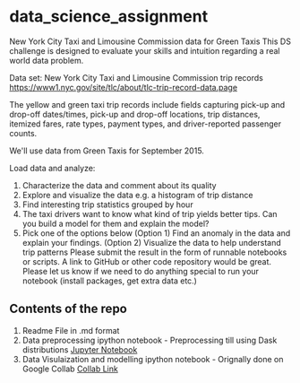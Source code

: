 # data_science_assignment
New York City Taxi and Limousine Commission data for Green Taxis This DS challenge is designed to evaluate your skills and intuition regarding a real world data problem. 

Data set: New York City Taxi and Limousine Commission trip records https://www1.nyc.gov/site/tlc/about/tlc-trip-record-data.page  

The yellow and green taxi trip records include fields capturing pick-up and drop-off dates/times, pick-up and drop-off locations, trip distances, itemized fares, rate types, payment types, and driver-reported passenger counts.  

We'll use data from Green Taxis for September 2015.  

Load data and analyze:  
1) Characterize the data and comment about its quality 
2) Explore and visualize the data e.g. a histogram of trip distance 
3) Find interesting trip statistics grouped by hour 
4) The taxi drivers want to know what kind of trip yields better tips. Can you build a model for them and explain the model? 
5) Pick one of the options below (Option 1) Find an anomaly in the data and explain your findings. (Option 2) Visualize the data to help understand trip patterns Please submit the result in the form of runnable notebooks or scripts. A link to GitHub or other code repository would be great. Please let us know if we need to do anything special to run your notebook (install packages, get extra data etc.)

## Contents of the repo ##

1. Readme File in .md format
2. Data preprocessing ipython notebook - Preprocessing till using Dask distributions [Jupyter Notebook]()
3. Data Visulaization and modelling ipython notebook - Orignally done on Google Collab [Collab Link](https://colab.research.google.com/drive/1upuXc2VEjdnERvQFzWLb3gdQDc6NeOiM)

